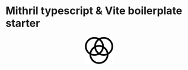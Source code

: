 # Mithril typescript & Vite boilerplate starter

<p align="center" style="height: 100px; width: auto;">
  <img src="./public/mithril-logo.svg" />
</p>
